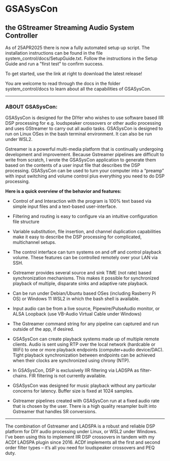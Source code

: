# GSASysCon
## the GStreamer Streaming Audio System Controller

As of 25APR2025 there is now a fully automated setup up script. The installation instructions can be found in the file system_control/docs/SetupGuide.txt. Follow the instructions in the Setup Guide and run a "first test" to confirm success.

To get started, use the link at right to download the latest release!

You are welcome to read through the docs in the folder system_control/docs to learn about all the capabilities of GSASysCon.

****

### ABOUT GSASysCon:

GSASysCon is designed for the DIYer who wishes to use software based IIR DSP processing for e.g. loudspeaker crossovers or other audio processing and uses GStreamer to carry out all audio tasks. GSASysCon is designed to run on Linux OSes in the bash terminal environment. It can also be run under WSL2.


Gstreamer is a powerful multi-media platform that is continually undergoing development and improvement. Because Gstreamer pipelines are difficult to write from scratch, I wrote the GSASysCon application to generate them based on the contents of a user input file that describes the DSP processing. GSASysCon can be used to turn your computer into a “preamp” with input switching and volume control plus everything you need to do DSP processing.


**Here is a quick overview of the behavior and features:**

- Control of and Interaction with the program is 100% text based via simple input files and a text-based user-interface.

- Filtering and routing is easy to configure via an intuitive configuration file structure

- Variable substitution, file insertion, and channel duplication capabilities make it easy to describe the DSP processing for complicated, multichannel setups.

- The control interface can turn systems on and off and control playback volume. These features can be controlled remotely over your LAN via SSH.

- Gstreamer provides several source and sink TIME (not rate) based synchronization mechanisms. This makes it possible for synchronized playback of multiple, disparate sinks and adaptive rate playback.

- Can be run under Debian/Ubuntu based OSes (including Rasberry Pi OS) or Windows 11 WSL2 in which the bash shell is available.

- Input audio can be from a live source, Pipewire/PulseAudio monitor, or ALSA Loopback (use VB-Audio Virtual Cable under Windows)

- The Gstreamer command string for any pipeline can captured and run outside of the app, if desired.

- GSASysCon can create playback systems made up of multiple remote clients. Audio is sent using RTP over the local network (hardcable or WiFi) to one or more playback endpoints (computer+audio device/DAC). Tight playback synchronization between endpoints can be achieved when their clocks are synchronized using chrony (NTP).

- In GSASysCon, DSP is exclusively IIR filtering via LADSPA as filter-chains. FIR filtering is not currently available.

- GSASysCon was designed for music playback without any particular concerns for latency. Buffer size is fixed at 1024 samples.

- Gstreamer pipelines created with GSASysCon run at a fixed audio rate that is chosen by the user. There is a high quality resampler built into Gstreamer that handles SR conversions.


****

The combination of Gstreamer and LADSPA is a robust and reliable DSP platform for DIY audio processing under Linux, or WSL2 under Windows. I've been using this to implement IIR DSP crossovers in tandem with my ACDf LADSPA plugin since 2016. ACDf implements all the first and second order filter types – it’s all you need for loudspeaker crossovers and PEQ duty.
